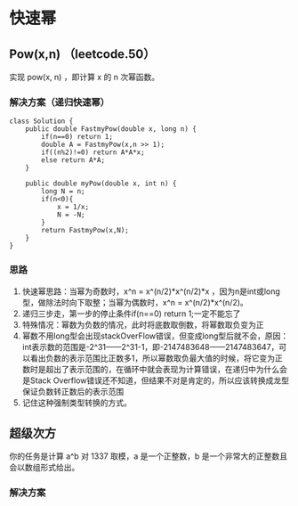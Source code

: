 # 快速幂

## Pow(x,n) （leetcode.50）
实现 pow(x, n) ，即计算 x 的 n 次幂函数。

### 解决方案（递归快速幂）

    class Solution {
        public double FastmyPow(double x, long n) {
            if(n==0) return 1;
            double A = FastmyPow(x,n >> 1);
            if((n%2)!=0) return A*A*x;
            else return A*A;
        }

        public double myPow(double x, int n) {
            long N = n;
            if(n<0){
                x = 1/x;
                N = -N; 
            }
            return FastmyPow(x,N);
        }
    }

### 思路
1. 快速幂思路：当幂为奇数时，x^n = x^(n/2)*x^(n/2)*x ，因为n是int或long型，做除法时向下取整；当幂为偶数时，x^n = x^(n/2)*x^(n/2)。
2. 递归三步走，第一步的停止条件if(n==0) return 1;一定不能忘了
3. 特殊情况：幂数为负数的情况，此时将底数取倒数，将幂数取负变为正
4. 幂数不用long型会出现stackOverFlow错误，但变成long型后就不会，原因：int表示数的范围是-2^31——2^31-1，即-2147483648——2147483647，可以看出负数的表示范围比正数多1，所以幂数取负最大值的时候，将它变为正数时是超出了表示范围的，在循环中就会表现为计算错误，在递归中为什么会是Stack Overflow错误还不知道，但结果不对是肯定的，所以应该转换成龙型保证负数转正数后的表示范围
5. 记住这种强制类型转换的方式。

## 超级次方
你的任务是计算 a^b 对 1337 取模，a 是一个正整数，b 是一个非常大的正整数且会以数组形式给出。

### 解决方案
